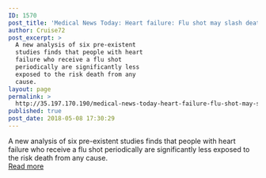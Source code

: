 ```yaml
---
ID: 1570
post_title: 'Medical News Today: Heart failure: Flu shot may slash death risk'
author: Cruise72
post_excerpt: >
  A new analysis of six pre-existent
  studies finds that people with heart
  failure who receive a flu shot
  periodically are significantly less
  exposed to the risk death from any
  cause.
layout: page
permalink: >
  http://35.197.170.190/medical-news-today-heart-failure-flu-shot-may-slash-death-risk/
published: true
post_date: 2018-05-08 17:30:29
---
```

A new analysis of six pre-existent studies finds that people with heart failure who receive a flu shot periodically are significantly less exposed to the risk death from any cause.<br/><a style="white-space: nowrap" href="https://www.medicalnewstoday.com/articles/321062.php" class="button purchase" rel="nofollow noopener" target="_blank">Read more</a>